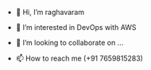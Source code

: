 - 👋 Hi, I’m raghavaram
- 👀 I’m interested in DevOps with AWS

- 💞️ I’m looking to collaborate on ...
- 📫 How to reach me (+91 7659815283)


<!---
ramgit96/ramgit96 is a ✨ special ✨ repository because its `README.md` (this file) appears on your GitHub profile.
You can click the Preview link to take a look at your changes.
--->
